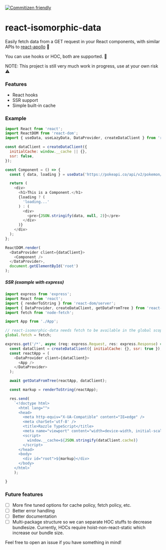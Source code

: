 [![Commitizen friendly](https://img.shields.io/badge/commitizen-friendly-brightgreen.svg)](http://commitizen.github.io/cz-cli/)

# react-isomorphic-data
Easily fetch data from a GET request in your React components, with similar APIs to [react-apollo](https://github.com/apollographql/react-apollo/) 🎉

You can use hooks or HOC, both are supported. 🎉

NOTE: This project is still very much work in progress, use at your own risk ⚠️

### Features
- React hooks 
- SSR support
- Simple built-in cache

### Example
```javascript
import React from 'react';
import ReactDOM from 'react-dom';
import { useData, useLazyData, DataProvider, createDataClient } from 'react-isomorphic-data';

const dataClient = createDataClient({
  initialCache: window.__cache || {},
  ssr: false,
});

const Component = () => {
  const { data, loading } = useData('https://pokeapi.co/api/v2/pokemon/3/', {});

  return (
    <div>
      <h1>This is a Component.</h1>
      {loading ? (
        'loading...'
      ) : (
        <div>
          <pre>{JSON.stringify(data, null, 2)}</pre>
        </div>
      )}
    </div>
  );
};

ReactDOM.render(
  <DataProvider client={dataClient}>
    <Component />
  </DataProvider>,
  document.getElementById('root')
);
```

##### SSR (example with express)
```javascript
import express from 'express';
import React from 'react';
import { renderToString } from 'react-dom/server';
import { DataProvider, createDataClient, getDataFromTree } from 'react-isomorphic-data';
import fetch from 'node-fetch';

import App from './App';

// react-isomorphic-data needs fetch to be available in the global scope
global.fetch = fetch;

express.get('/*', async (req: express.Request, res: express.Response) => {
  const dataClient = createDataClient({ initialCache: {}, ssr: true });
  const reactApp = (
    <DataProvider client={dataClient}>
      <App />
    </DataProvider>
  );

  await getDataFromTree(reactApp, dataClient);

  const markup = renderToString(reactApp);

  res.send(
    `<!doctype html>
      <html lang="">
      <head>
        <meta http-equiv="X-UA-Compatible" content="IE=edge" />
        <meta charSet='utf-8' />
        <title>Razzle TypeScript</title>
        <meta name="viewport" content="width=device-width, initial-scale=1">
        <script>
          window.__cache=${JSON.stringify(dataClient.cache)}
        </script>
      </head>
      <body>
        <div id="root">${markup}</div>
      </body>
    </html>`
    );

}
```

### Future features
- [ ] More fine tuned options for cache policy, fetch policy, etc.
- [ ] Better error handling
- [ ] Better documentation
- [ ] Multi-package structure so we can separate HOC stuffs to decrease bundlesize. Currently, HOCs require hoist-non-react-static which increase our bundle size.

Feel free to open an issue if you have something in mind!
